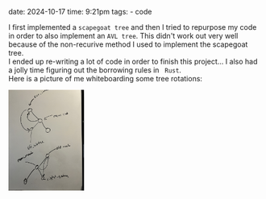 date: 2024-10-17
time: 9:21pm
tags: 
    - code

I first implemented a <code>scapegoat tree</code> and then I tried to repurpose my code in order to also implement an <code>AVL tree</code>. This didn't work out very well because of the non-recurive method I used to implement the scapegoat tree. <br>
I ended up re-writing a lot of code in order to finish this project... I also had a jolly time figuring out the borrowing rules in <code> Rust</code>.  <br>
Here is a picture of me whiteboarding some tree rotations:

<style>
  .responsive-img {
    max-width: 80%;
    max-height: 200px;
  }
</style>

<img class="responsive-img" src="../static/images/whiteboard.png">

